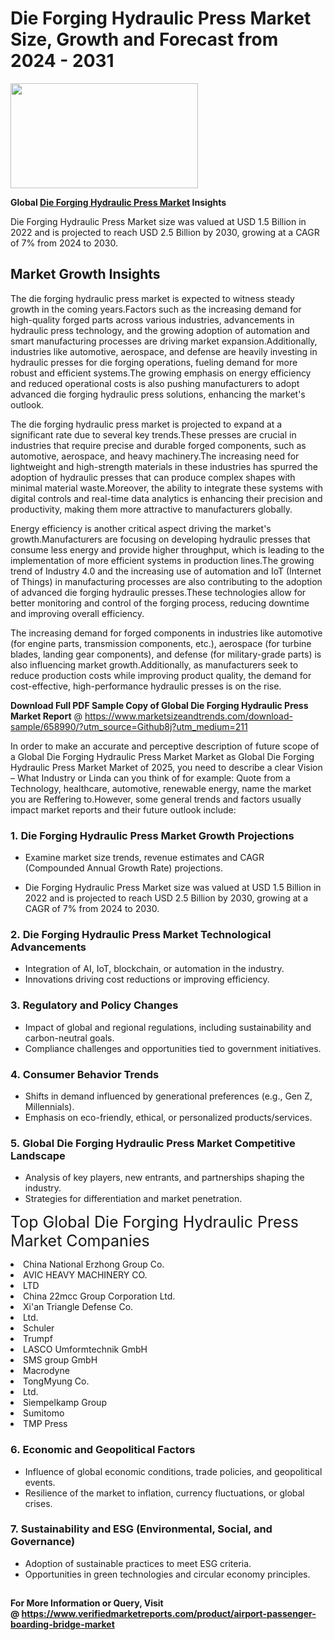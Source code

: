 <H1>Die Forging Hydraulic Press Market Size, Growth and Forecast from 2024 - 2031</H1><img class="aligncenter size-medium wp-image-584254" src="https://thirdeyenews.in/wp-content/uploads/2024/09/Global-Market-Research-300x168.jpeg" alt="" width="300" height="168" /><p><strong>Global&nbsp;<a href="https://www.marketsizeandtrends.com/download-sample/658990/?utm_source=Github8j?utm_medium=211">Die Forging Hydraulic Press Market</a> Insights</strong></p><p>Die Forging Hydraulic Press Market size was valued at USD 1.5 Billion in 2022 and is projected to reach USD 2.5 Billion by 2030, growing at a CAGR of 7% from 2024 to 2030.</p><p><h2>Market Growth Insights</h2> <p>The die forging hydraulic press market is expected to witness steady growth in the coming years.Factors such as the increasing demand for high-quality forged parts across various industries, advancements in hydraulic press technology, and the growing adoption of automation and smart manufacturing processes are driving market expansion.Additionally, industries like automotive, aerospace, and defense are heavily investing in hydraulic presses for die forging operations, fueling demand for more robust and efficient systems.The growing emphasis on energy efficiency and reduced operational costs is also pushing manufacturers to adopt advanced die forging hydraulic press solutions, enhancing the market's outlook.</p> <p>The die forging hydraulic press market is projected to expand at a significant rate due to several key trends.These presses are crucial in industries that require precise and durable forged components, such as automotive, aerospace, and heavy machinery.The increasing need for lightweight and high-strength materials in these industries has spurred the adoption of hydraulic presses that can produce complex shapes with minimal material waste.Moreover, the ability to integrate these systems with digital controls and real-time data analytics is enhancing their precision and productivity, making them more attractive to manufacturers globally.</p> <p>Energy efficiency is another critical aspect driving the market's growth.Manufacturers are focusing on developing hydraulic presses that consume less energy and provide higher throughput, which is leading to the implementation of more efficient systems in production lines.The growing trend of Industry 4.0 and the increasing use of automation and IoT (Internet of Things) in manufacturing processes are also contributing to the adoption of advanced die forging hydraulic presses.These technologies allow for better monitoring and control of the forging process, reducing downtime and improving overall efficiency.</p> <p>The increasing demand for forged components in industries like automotive (for engine parts, transmission components, etc.), aerospace (for turbine blades, landing gear components), and defense (for military-grade parts) is also influencing market growth.Additionally, as manufacturers seek to reduce production costs while improving product quality, the demand for cost-effective, high-performance hydraulic presses is on the rise.</p> <p><span class=""><strong>Download Full PDF Sample Copy of Global Die Forging Hydraulic Press Market Report</strong> @ <a href="https://www.marketsizeandtrends.com/download-sample/658990/?utm_source=Github8j?utm_medium=211" target="_blank">https://www.marketsizeandtrends.com/download-sample/658990/?utm_source=Github8j?utm_medium=211</a></span></p><p>In order to make an accurate and perceptive description of future scope of a Global&nbsp;Die Forging Hydraulic Press Market Market as Global&nbsp;Die Forging Hydraulic Press Market Market of 2025, you need to describe a clear Vision &ndash; What Industry or Linda can you think of for example: Quote from a Technology, healthcare, automotive, renewable energy, name the market you are Reffering to.However, some general trends and factors usually impact market reports and their future outlook include:</p><h3>1.&nbsp;<strong>Die Forging Hydraulic Press Market Growth Projections</strong></h3><ul><li>Examine market size trends, revenue estimates and CAGR (Compounded Annual Growth Rate) projections.</li><li><p>Die Forging Hydraulic Press Market size was valued at USD 1.5 Billion in 2022 and is projected to reach USD 2.5 Billion by 2030, growing at a CAGR of 7% from 2024 to 2030.</p></li></ul><h3>2.&nbsp;<strong>Die Forging Hydraulic Press Market Technological Advancements</strong></h3><ul><li>Integration of AI, IoT, blockchain, or automation in the industry.</li><li>Innovations driving cost reductions or improving efficiency.</li></ul><h3>3.&nbsp;<strong>Regulatory and Policy Changes</strong></h3><ul><li>Impact of global and regional regulations, including sustainability and carbon-neutral goals.</li><li>Compliance challenges and opportunities tied to government initiatives.</li></ul><h3>4.&nbsp;<strong>Consumer Behavior Trends</strong></h3><ul><li>Shifts in demand influenced by generational preferences (e.g., Gen Z, Millennials).</li><li>Emphasis on eco-friendly, ethical, or personalized products/services.</li></ul><h3>5.&nbsp;<strong>Global Die Forging Hydraulic Press Market Competitive Landscape</strong></h3><ul><li>Analysis of key players, new entrants, and partnerships shaping the industry.</li><li>Strategies for differentiation and market penetration.</li></ul><p data-pm-slice="1 1 []"><span style="color: inherit; font-family: inherit; font-size: 25px;">Top Global Die Forging Hydraulic Press Market Companies</span></p><div class="" data-test-id=""><p><li>China National Erzhong Group Co.</li><li> AVIC HEAVY MACHINERY CO.</li><li>LTD</li><li> China 22mcc Group Corporation Ltd.</li><li> Xi'an Triangle Defense Co.</li><li>Ltd.</li><li> Schuler</li><li> Trumpf</li><li> LASCO Umformtechnik GmbH</li><li> SMS group GmbH</li><li> Macrodyne</li><li> TongMyung Co.</li><li> Ltd.</li><li> Siempelkamp Group</li><li> Sumitomo</li><li> TMP Press</li></p></div><h3>6.&nbsp;<strong>Economic and Geopolitical Factors</strong></h3><ul><li>Influence of global economic conditions, trade policies, and geopolitical events.</li><li>Resilience of the market to inflation, currency fluctuations, or global crises.</li></ul><h3>7.&nbsp;<strong>Sustainability and ESG (Environmental, Social, and Governance)</strong></h3><ul><li>Adoption of sustainable practices to meet ESG criteria.</li><li>Opportunities in green technologies and circular economy principles.</li></ul><h2><strong style="font-size: 14px;">For More Information or Query, Visit @&nbsp;</strong><a style="background-color: #ffffff; font-size: 14px;" href="https://www.marketsizeandtrends.com/report/die-forging-hydraulic-press-market/" target="_blank">https://www.verifiedmarketreports.com/product/airport-passenger-boarding-bridge-market</a></h2>